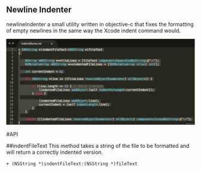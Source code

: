 ## Newline Indenter

newlineIndenter a small utility written in objective-c that fixes the formatting of empty newlines in the same way the Xcode indent command would.

![Annimated Demo](https://github.com/matthewellis/newlineIndenter/blob/master/newlineIndenterDemo.gif?raw=true)

#API

##indentFileText
This method takes a string of the file to be formatted and will return a correctly indented version.
```objc
+ (NSString *)indentFileText:(NSString *)fileText
```
